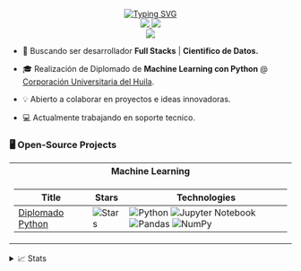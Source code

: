 <p align="center">
<a href="https://github.com/brayamrt">
     <img src="https://readme-typing-svg.demolab.com?font=Georgia&size=18&duration=2000&pause=100&multiline=true&width=500&height=80&lines=Brayam+David+Ricardo;Systems+Engineer;Back-end+Dev" alt="Typing SVG" />
</a>
<br/>

<a href="https://www.linkedin.com/in/brayam-ricardo/">
    <img src="https://img.shields.io/badge/-Linkedin-blue?style=flat-square&logo=linkedin">
</a>
<a href="mailto:bdricardo71@gmail.com">
    <img src="https://img.shields.io/badge/-Email-red?style=flat-square&logo=gmail&logoColor=white">
</a>

<br/> 
<a href="https://github.com/brayamrt">
    <img src="https://github-stats-alpha.vercel.app/api?username=brayamrt&cc=22272e&tc=37BCF6&ic=fff&bc=0000">
</a>

</p>

* 📖 Buscando ser desarrollador **Full Stacks** | **Cientifico de Datos.**

* 🎓 Realización de Diplomado de **Machine Learning con Python** @ [Corporación Universitaria del Huila](https://corhuila.edu.co). 

* 💡 Abierto a colaborar en proyectos e ideas innovadoras.

* 💻 Actualmente trabajando en soporte tecnico.


### 🖥️ Open-Source Projects
<table>
<tr><th>Machine Learning </th>
<tr><td>

|Title | Stars | Technologies|
|--|--|--|
| [Diplomado Python](https://github.com/brayamrt/DiplomadoPython) | <img alt="Stars" src="https://img.shields.io/github/stars/brayamrt/DiplomadoPython?style=flat-square&labelColor=black"/> | ![Python](https://img.shields.io/badge/Python-black?style=flat-square&logo=python&logoColor=white) ![Jupyter Notebook](https://img.shields.io/badge/Jupyter-Notebook-black?style=flat-square&logo=jupyter&logoColor=white)  ![Pandas](https://img.shields.io/badge/Pandas-black?style=flat-square&logo=pandas&logoColor=white) ![NumPy](https://img.shields.io/badge/NumPy-black?style=flat-square&logo=numpy&logoColor=white) |

     
</td></tr> </table>

<details>
<summary>📈 Stats</summary>
<br>
My Github Stats

![](http://github-profile-summary-cards.vercel.app/api/cards/profile-details?username=brayamrt&theme=dracula) 

![](http://github-profile-summary-cards.vercel.app/api/cards/repos-per-language?username=brayamrt&theme=dracula) 
![](http://github-profile-summary-cards.vercel.app/api/cards/most-commit-language?username=brayamrt&theme=dracula)
</details>

